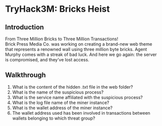 # TryHack3M: Bricks Heist
## Introduction
From Three Million Bricks to Three Million Transactions!<br>
Brick Press Media Co. was working
on creating a brand-new web theme that represents a renowned wall using 
three million byte bricks. Agent Murphy comes with a streak of bad luck. 
And here we go again: the server is compromised, and they've lost access. 

## Walkthrough
1. What is the content of the hidden .txt file in the web folder?
2. What is the name of the suspicious process?
3. What is the service name affiliated with the suspicious process?
4. What is the log file name of the miner instance?
5. What is the wallet address of the miner instance?
6. The wallet address used has been involved in transactions between wallets belonging to which threat group?
